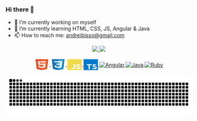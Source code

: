### Hi there 👋


- 🔭 I’m currently working on myself
- 🌱 I’m currently learning HTML, CSS, JS, Angular & Java
- 📫 How to reach me: andreibisso@gmail.com

<div align="center">
  <a href="https://github.com/andraibissolotti">
  <img height="180em" src="https://github-readme-stats.vercel.app/api?username=andreibissolotti&show_icons=true&theme=dark&include_all_commits=true&count_private=true"/>
  <img height="180em" src="https://github-readme-stats.vercel.app/api/top-langs/?username=andreibissolotti&layout=compact&langs_count=7&theme=dark"/>
  </a>
</div>
<div style="display: inline_block" align="center"><br>
  <a href="https://github.com/andraibissolotti">
  <img align="center" alt="HTML" height="30" width="40" src="https://raw.githubusercontent.com/devicons/devicon/master/icons/html5/html5-original.svg">
  <img align="center" alt="CSS" height="30" width="40" src="https://raw.githubusercontent.com/devicons/devicon/master/icons/css3/css3-original.svg">
  <img align="center" alt="Js" height="30" width="40" src="https://raw.githubusercontent.com/devicons/devicon/master/icons/javascript/javascript-plain.svg">
  <img align="center" alt="Ts" height="30" width="40" src="https://raw.githubusercontent.com/devicons/devicon/master/icons/typescript/typescript-plain.svg">
  <img align="center" alt="Angular" height="30" width="40" src="https://cdn.jsdelivr.net/gh/devicons/devicon/icons/angularjs/angularjs-original.svg">
  <img align="center" alt="Java" height="30" width="40" src="https://cdn.jsdelivr.net/gh/devicons/devicon/icons/java/java-original.svg">
  <img align="center" alt="Ruby" height="30" width="40" src="https://cdn.jsdelivr.net/gh/devicons/devicon/icons/ruby/ruby-plain.svg">
  </a>
</div>
  
![Snake animation](https://github.com/andreibissolotti/andreibissolotti/blob/output/github-contribution-grid-snake.svg)
